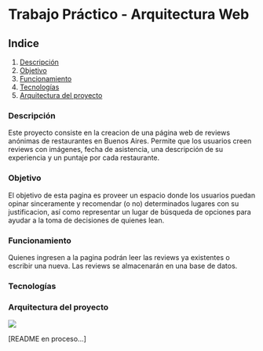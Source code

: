 # Trabajo Práctico - Arquitectura Web

## Indice
1. [Descripción](#descripción)
2. [Objetivo](#objetivo)
3. [Funcionamiento](#funcionamiento)
4. [Tecnologías](#tecnologías)
5. [Arquitectura del proyecto](#arquitectura-del-proyecto)


<a name="descripción"></a>
### Descripción
Este proyecto consiste en la creacion de una página web de reviews anónimas de restaurantes en Buenos Aires. Permite que los usuarios creen reviews con imágenes, fecha de asistencia, una descripción de su experiencia y un puntaje por cada restaurante. 
<a name="objetivo"></a>
### Objetivo
El objetivo de esta pagina es proveer un espacio donde los usuarios puedan opinar sinceramente y recomendar (o no) determinados lugares con su justificacion, así como representar un lugar de búsqueda de opciones para ayudar a la toma de decisiones de quienes lean.  

<a name="funcionamiento"></a>
### Funcionamiento
Quienes ingresen a la pagina podrán leer las reviews ya existentes o escribir una nueva. Las reviews se almacenarán en una base de datos.


<a name="tecnologías"></a>
### Tecnologías

<a name="arquitectura-del-proyecto"></a>
### Arquitectura del proyecto







<img src="https://c.tenor.com/pgO8hZgOW5AAAAAC/loading-bar.gif"/>

[README en proceso...]
